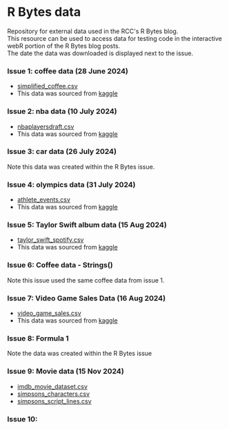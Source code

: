 # R Bytes data  


Repository for external data used in the RCC's R Bytes blog.\
This resource can be used to access data for testing code in the interactive webR portion of the R Bytes blog posts.\
The date the data was downloaded is displayed next to the issue.

### Issue 1: coffee data (28 June 2024)

-   [simplified_coffee.csv](simplified_coffee.csv)
-   This data was sourced from [kaggle](https://www.kaggle.com/datasets/schmoyote/coffee-reviews-dataset?select=simplified_coffee.csv)

### Issue 2: nba data (10 July 2024)

- [nbaplayersdraft.csv](nbaplayersdraft.csv)
- This data was sourced from [kaggle](https://www.kaggle.com/datasets/mattop/nba-draft-basketball-player-data-19892021?select=nbaplayersdraft.csv)

### Issue 3: car data (26 July 2024)
Note this data was created within the R Bytes issue.

### Issue 4: olympics data (31 July 2024)
- [athlete_events.csv](athlete_events.csv)
- This data was sourced from [kaggle](https://www.kaggle.com/datasets/heesoo37/120-years-of-olympic-history-athletes-and-results/data)

### Issue 5: Taylor Swift album data (15 Aug 2024)
- [taylor_swift_spotify.csv](taylor_swift_spotify.csv)
- This data was sourced from [kaggle](https://www.kaggle.com/datasets/jarredpriester/taylor-swift-spotify-dataset/data)

### Issue 6: Coffee data - Strings()
Note this issue used the same coffee data from issue 1.

### Issue 7: Video Game Sales Data (16 Aug 2024)
- [video_game_sales.csv](video_game_sales.csv)
- This data was sourced from [kaggle](https://www.kaggle.com/datasets/rush4ratio/video-game-sales-with-ratings/data)

### Issue 8: Formula 1 
Note the data was created within the R Bytes issue

### Issue 9: Movie data (15 Nov 2024)
- [imdb_movie_dataset.csv](imdb_movie_dataset.csv)
- [simpsons_characters.csv](simpsons_characters.csv)
- [simpsons_script_lines.csv](simpsons_script_lines.csv)

### Issue 10:
